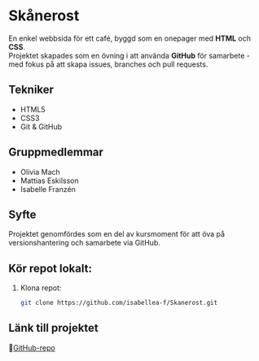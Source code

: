 # Skånerost

En enkel webbsida för ett café, byggd som en onepager med **HTML** och **CSS**.  
Projektet skapades som en övning i att använda **GitHub** för samarbete - med fokus på att skapa issues, branches och pull requests.

## Tekniker

- HTML5
- CSS3
- Git & GitHub

## Gruppmedlemmar

- Olivia Mach
- Mattias Eskilsson
- Isabelle Franzén

## Syfte

Projektet genomfördes som en del av kursmoment för att öva på versionshantering och samarbete via GitHub.

## Kör repot lokalt:

1. Klona repot:
   ```bash
   git clone https://github.com/isabellea-f/Skanerost.git
   ```

## Länk till projektet

🔗[GitHub-repo](https://github.com/isabellea-f/Skanerost)
